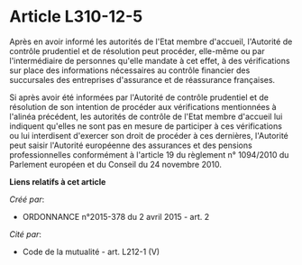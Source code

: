 # Article L310-12-5

Après en avoir informé les autorités de l'Etat membre d'accueil, l'Autorité de contrôle prudentiel et de résolution peut
procéder, elle-même ou par l'intermédiaire de personnes qu'elle mandate à cet effet, à des vérifications sur place des
informations nécessaires au contrôle financier des succursales des entreprises d'assurance et de réassurance françaises. 

Si après avoir été informées par l'Autorité de contrôle prudentiel et de résolution de son intention de procéder aux
vérifications mentionnées à l'alinéa précédent, les autorités de contrôle de l'Etat membre d'accueil lui indiquent qu'elles
ne sont pas en mesure de participer à ces vérifications ou lui interdisent d'exercer son droit de procéder à ces dernières,
l'Autorité peut saisir l'Autorité européenne des assurances et des pensions professionnelles conformément à l'article 19 du
règlement n° 1094/2010 du Parlement européen et du Conseil du 24 novembre 2010.

**Liens relatifs à cet article**

_Créé par_:

  - ORDONNANCE n°2015-378 du 2 avril 2015 - art. 2

_Cité par_:

  - Code de la mutualité - art. L212-1 (V)
